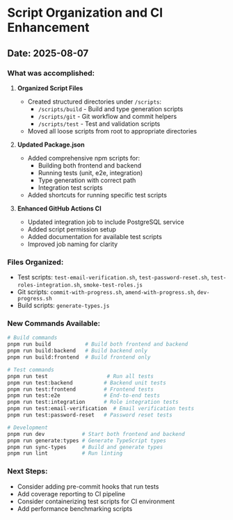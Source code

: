 # Script Organization and CI Enhancement

## Date: 2025-08-07

### What was accomplished:
1. **Organized Script Files**
   - Created structured directories under `/scripts`:
     - `/scripts/build` - Build and type generation scripts
     - `/scripts/git` - Git workflow and commit helpers
     - `/scripts/test` - Test and validation scripts
   - Moved all loose scripts from root to appropriate directories

2. **Updated Package.json**
   - Added comprehensive npm scripts for:
     - Building both frontend and backend
     - Running tests (unit, e2e, integration)
     - Type generation with correct path
     - Integration test scripts
   - Added shortcuts for running specific test scripts

3. **Enhanced GitHub Actions CI**
   - Updated integration job to include PostgreSQL service
   - Added script permission setup
   - Added documentation for available test scripts
   - Improved job naming for clarity

### Files Organized:
- Test scripts: `test-email-verification.sh`, `test-password-reset.sh`, `test-roles-integration.sh`, `smoke-test-roles.js`
- Git scripts: `commit-with-progress.sh`, `amend-with-progress.sh`, `dev-progress.sh`
- Build scripts: `generate-types.js`

### New Commands Available:
```bash
# Build commands
pnpm run build           # Build both frontend and backend
pnpm run build:backend   # Build backend only
pnpm run build:frontend  # Build frontend only

# Test commands
pnpm run test                   # Run all tests
pnpm run test:backend          # Backend unit tests
pnpm run test:frontend         # Frontend tests
pnpm run test:e2e              # End-to-end tests
pnpm run test:integration      # Role integration tests
pnpm run test:email-verification  # Email verification tests
pnpm run test:password-reset   # Password reset tests

# Development
pnpm run dev            # Start both frontend and backend
pnpm run generate:types # Generate TypeScript types
pnpm run sync-types     # Build and generate types
pnpm run lint           # Run linting
```

### Next Steps:
- Consider adding pre-commit hooks that run tests
- Add coverage reporting to CI pipeline
- Consider containerizing test scripts for CI environment
- Add performance benchmarking scripts